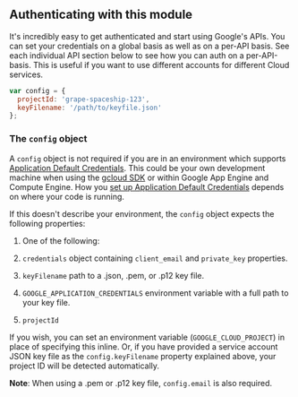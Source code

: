 ## Authenticating with this module

It's incredibly easy to get authenticated and start using Google's APIs. You can set your credentials on a global basis as well as on a per-API basis. See each individual API section below to see how you can auth on a per-API-basis. This is useful if you want to use different accounts for different Cloud services.

```js
var config = {
  projectId: 'grape-spaceship-123',
  keyFilename: '/path/to/keyfile.json'
};
```

### The `config` object

A `config` object is not required if you are in an environment which supports [Application Default Credentials](https://cloud.google.com/docs/authentication/application-default-credentials). This could be your own development machine when using the [gcloud SDK](https://cloud.google.com/sdk) or within Google App Engine and Compute Engine. How you [set up Application Default Credentials](https://cloud.google.com/docs/authentication/provide-credentials-adc) depends on where your code is running.

If this doesn't describe your environment, the `config` object expects the following properties:

1. One of the following:
  1. `credentials` object containing `client_email` and `private_key` properties.
  2. `keyFilename` path to a .json, .pem, or .p12 key file.
  3. `GOOGLE_APPLICATION_CREDENTIALS` environment variable with a full path to your key file.

2. `projectId`

  If you wish, you can set an environment variable (`GOOGLE_CLOUD_PROJECT`) in place of specifying this inline. Or, if you have provided a service account JSON key file as the `config.keyFilename` property explained above, your project ID will be detected automatically.

**Note**: When using a .pem or .p12 key file, `config.email` is also required.


[dev-console]: https://console.developers.google.com/project
[gce-how-to]: https://cloud.google.com/compute/docs/authentication#using
